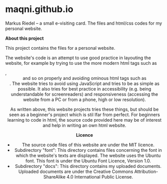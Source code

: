 # maqni.github.io
Markus Riedel – a small e-visiting card. 
The files and html/css codes for my personal website.


**About this project**

This project contains the files for a personal website. 

The website's code is an attempt to use good practice in layouting the website, for example by trying to use the more modern html tags such as <section>, <header> and so on properly and avoiding ominous html tags such as <br>. The website tries to avoid using JavaScript and tries to be as simple as possible. It also tries for best practice in accessibility (e.g. being understandable for screenreaders) and responsiveness (accessing the website from a PC or from a phone, high or low resolution). 

As written above, this website projects tries these things, but should be seen as a beginner's project which is stil lfar from perfect. For beginners learning to code in html, the source code provided here may be of interest and help in writing an own html website.

  
**Licence**

- The source code files of this website are under the MIT licence. 
- Subdirectory "font": This directory contains files concerning the font in which the website's texts are displayed. The website uses the Ubuntu font. This font is under the Ubuntu Font Licence, Version 1.0.
- Subdirectory "docs": This directory contains my uploaded documents. Uploaded documents are under the Creative Commons Attribution-ShareAlike 4.0 International Public License.
